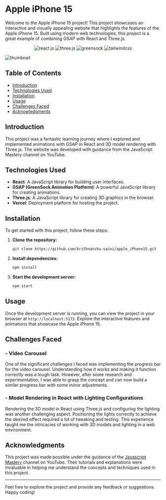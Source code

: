 # Apple iPhone 15

Welcome to the Apple iPhone 15 project! This project showcases an interactive and visually appealing website that highlights the features of the Apple iPhone 15. Built using modern web technologies, this project is a great example of combining GSAP with React and Three.js.

<div align="center" style="margin-top: '1rem';">
    <img src="https://img.shields.io/badge/-React_JS-black?style=for-the-badge&logoColor=white&logo=react&color=61DAFB" alt="react.js" />
    <img src="https://img.shields.io/badge/-Three_JS-black?style=for-the-badge&logoColor=white&logo=threedotjs&color=000000" alt="three.js" />
    <img src="https://img.shields.io/badge/-GSAP-black?style=for-the-badge&logoColor=white&logo=greensock&color=88CE02" alt="greensock" />
    <img src="https://img.shields.io/badge/-Tailwind_CSS-black?style=for-the-badge&logoColor=white&logo=tailwindcss&color=06B6D4" alt="tailwindcss" />
  </div>

![thumbnail](https://github.com/kriShnanshu-saini/apple_iPhone15/assets/97829983/201c25cd-dcc2-44dd-a04a-70ed7973f128)




## Table of Contents
- [Introduction](#introduction)
- [Technologies Used](#technologies-used)
- [Installation](#installation)
- [Usage](#usage)
- [Challenges Faced](#challenges-faced)
- [Acknowledgments](#acknowledgments)

## Introduction

This project was a fantastic learning journey where I explored and implemented animations with GSAP in React and 3D model rendering with Three.js. The website was developed with guidance from the JavaScript Mastery channel on YouTube.

## Technologies Used

- **React**: A JavaScript library for building user interfaces.
- **GSAP (GreenSock Animation Platform)**: A powerful JavaScript library for creating animations.
- **Three.js**: A JavaScript library for creating 3D graphics in the browser.
- **Vercel**: Deployment platform for hosting the project.

## Installation

To get started with this project, follow these steps:

1. **Clone the repository:**
   ```bash
   git clone https://github.com/kriShnanshu-saini/apple_iPhone15.git
   ```

2. **Install dependencies:**
   ```bash
   npm install
   ```

3. **Start the development server:**
   ```bash
   npm start
   ```

## Usage

Once the development server is running, you can view the project in your browser at `http://localhost:5173`. Explore the interactive features and animations that showcase the Apple iPhone 15.

## Challenges Faced

### - Video Carousel

One of the significant challenges I faced was implementing the progress bar for the video carousel. Understanding how it works and making it function correctly was a tough task. However, after some research and experimentation, I was able to grasp the concept and can now build a similar progress bar with some minor adjustments.

### - Model Rendering in React with Lighting Configurations

Rendering the 3D model in React using Three.js and configuring the lighting was another challenging aspect. Positioning the lights correctly to achieve the desired effect required a lot of tweaking and testing. This experience taught me the intricacies of working with 3D models and lighting in a web environment.

## Acknowledgments

This project was made possible under the guidance of the [Javascript Mastery](https://www.youtube.com/@javascriptmastery) channel on YouTube. Their tutorials and explanations were invaluable in helping me understand the concepts and techniques used in this project.

---

Feel free to explore the project and provide any feedback or suggestions. Happy coding!
